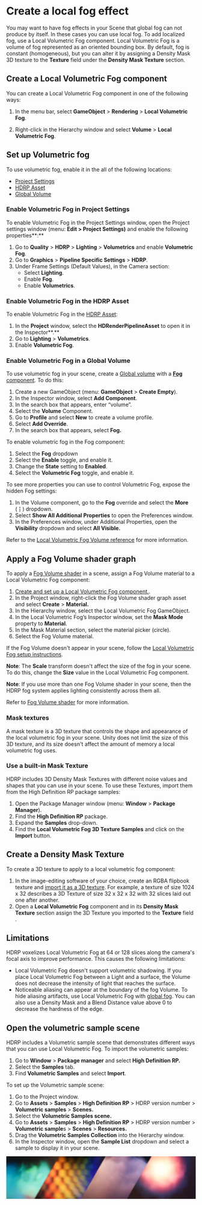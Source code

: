 # Create a local fog effect

You may want to have fog effects in your Scene that global fog can not produce by itself. In these cases you can use local fog. To add localized fog, use a Local Volumetric Fog component. Local Volumetric Fog is a volume of fog represented as an oriented bounding box. By default, fog is constant (homogeneous), but you can alter it by assigning a Density Mask 3D texture to the **Texture** field under the **Density Mask Texture** section.

## Create a Local Volumetric Fog component 

You can create a Local Volumetric Fog component in one of the following ways:

1. In the menu bar, select **GameObject** > **Rendering** > **Local Volumetric Fog**.

2. Right-click in the Hierarchy window and select **Volume** > **Local Volumetric Fog**.

<a name="volumetric-fog-set-up"></a>

## Set up Volumetric fog
To use volumetric fog, enable it in the all of the following locations:
- [Project Settings](#enable-fog-project-settings)
- [HDRP Asset](#enable-fog-hdrp-asset)
- [Global Volume](#enable-fog-global-volume)

<a name="enable-fog-project-settings"></a>

### Enable Volumetric Fog in Project Settings

To enable Volumetric Fog in the Project Settings window, open the Project settings window (menu: **Edit > Project Settings)** and enable the following properties**:**

1. Go to **Quality** > **HDRP** > **Lighting** > **Volumetrics** and enable **Volumetric Fog**.
2. Go to **Graphics** > **Pipeline Specific Settings** > **HDRP**. 
3. Under Frame Settings (Default Values), in the Camera section: 
   - Select **Lighting**.
   - Enable **Fog**.
   - Enable **Volumetrics**.

<a name="enable-fog-hdrp-asset"></a>

### Enable Volumetric Fog in the HDRP Asset

To enable Volumetric Fog in the [HDRP Asset](HDRP-Asset.md):

1. In the **Project** window, select the **HDRenderPipelineAsset** to open it in the Inspector**.**
2. Go to **Lighting** > **Volumetrics**.
3. Enable **Volumetric Fog**.

<a name="enable-fog-global-volume"></a>

### Enable Volumetric Fog in a Global Volume

To use volumetric fog in your scene, create a [Global volume](understand-volumes.md) with a [**Fog** component](fog-volume-override-reference.md). To do this: 

1. Create a new GameObject (menu: **GameObject** > **Create Empty**).
2. In the Inspector window, select **Add Component**.
3. In the search box that appears, enter “volume”.
4. Select the **Volume** Component.
5. Go to **Profile** and select **New** to create a volume profile.
6. Select **Add Override**.
7. In the search box that appears, select **Fog.**

To enable volumetric fog in the Fog component:

1. Select the **Fog** dropdown
2. Select the **Enable** toggle, and enable it.
3. Change the **State** setting to **Enabled**.
4. Select the **Volumetric Fog** toggle, and enable it.

To see more properties you can use to control Volumetric Fog, expose the hidden Fog settings: 

1. In the Volume component, go to the **Fog** override and select the **More** (**⋮**) dropdown.
2. Select **Show All Additional Properties** to open the Preferences window.
3. In the Preferences window, under Additional Properties, open the **Visibility** dropdown and select **All Visible.**

Refer to the [Local Volumetric Fog Volume reference](local-volumetric-fog-volume-reference.md) for more information.

<a name="apply-fog-volume"></a>

## Apply a Fog Volume shader graph

To apply a [Fog Volume shader](fog-volume-master-stack-reference.md) in a scene, assign a Fog Volume material to a Local Volumetric Fog component:

1. [Create and set up a Local Volumetric Fog component.](#volumetric-fog-set-up). 
2. In the Project window, right-click the Fog Volume shader graph asset and select **Create** > **Material.**
3. In the Hierarchy window, select the Local Volumetric Fog GameObject.
4. In the Local Volumetric Fog’s Inspector window, set the **Mask Mode** property to **Material**.
5. In the Mask Material section, select the material picker (circle).
6. Select the Fog Volume material.

If the Fog Volume doesn't appear in your scene, follow the [Local Volumetric Fog setup instructions](#volumetric-fog-set-up).

**Note**: The **Scale** transform doesn't affect the size of the fog in your scene. To do this, change the **Size** value in the Local Volumetric Fog component.

**Note**: If you use more than one Fog Volume shader in your scene, then the HDRP fog system applies lighting consistently across them all.

Refer to [Fog Volume shader](fog-volume-master-stack-reference.md) for more information.

### Mask textures

A mask texture is a 3D texture that controls the shape and appearance of the local volumetric fog in your scene. Unity does not limit the size of this 3D texture, and its size doesn't affect the amount of memory a local volumetric fog uses.

### Use a built-in Mask Texture

HDRP includes 3D Density Mask Textures with different noise values and shapes that you can use in your scene. To use these Textures, import them from the High Definition RP package samples:

1. Open the Package Manager window (menu: **Window** > **Package Manager**).
2. Find the **High Definition RP** package.
3. Expand the **Samples** drop-down.
4. Find the **Local Volumetric Fog 3D Texture Samples** and click on the **Import** button.

## Create a Density Mask Texture

 To create a 3D texture to apply to a local volumetric fog component: 

1. In the image-editing software of your choice, create an RGBA flipbook texture and [import it as a 3D texture](https://docs.unity3d.com/2020.2/Documentation/Manual/class-Texture3D.html). For example, a texture of size 1024 x 32 describes a 3D Texture of size 32 x 32 x 32 with 32 slices laid out one after another.
2. Open a **Local Volumetric Fog** component and in its **Density Mask Texture** section assign the 3D Texture you imported to the **Texture** field .

## Limitations

HDRP voxelizes Local Volumetric Fog at 64 or 128 slices along the camera's focal axis to improve performance. This causes the following limitations:
- Local Volumetric Fog doesn't support volumetric shadowing. If you place Local Volumetric Fog between a Light and a surface, the Volume does not decrease the intensity of light that reaches the surface.
- Noticeable aliasing can appear at the boundary of the fog Volume. To hide aliasing artifacts, use Local Volumetric Fog with [global fog](create-a-global-fog-effect.md). You can also use a Density Mask and a Blend Distance value above 0 to decrease the hardness of the edge.

<a name="volumetric-sample-scene"></a>

## Open the volumetric sample scene

HDRP includes a Volumetric sample scene that demonstrates different ways that you can use Local Volumetric Fog. To import the volumetric samples: 

1. Go to **Window** > **Package manager** and select **High Definition RP.**
2. Select the **Samples** tab.
3. Find **Volumetric Samples** and select **Import**.

To set up the Volumetric sample scene:

1. Go to the Project window.
2. Go to **Assets** > **Samples** > **High Definition RP** > HDRP version number > **Volumetric samples** > **Scenes.**
3. Select the **Volumetric Samples scene.**
4. Go to **Assets** > **Samples** > **High Definition RP** > HDRP version number > **Volumetric sample**s > **Scenes** > **Resources.**
5. Drag the **Volumetric Samples Collection** into the Hierarchy window.
6. In the Inspector window, open the **Sample List** dropdown and select a sample to display it in your scene.

![](Images/VolumetricSamples.png)
